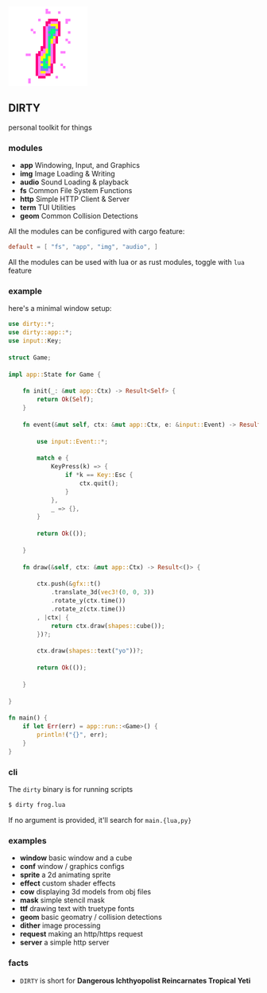 ![icon](icon.png)

## DIRTY
personal toolkit for things

### modules
- **app** Windowing, Input, and Graphics
- **img** Image Loading & Writing
- **audio** Sound Loading & playback
- **fs** Common File System Functions
- **http** Simple HTTP Client & Server
- **term** TUI Utilities
- **geom** Common Collision Detections

All the modules can be configured with cargo feature:

```toml
default = [ "fs", "app", "img", "audio", ]
```
All the modules can be used with lua or as rust modules, toggle with `lua` feature

### example
here's a minimal window setup:

```rust
use dirty::*;
use dirty::app::*;
use input::Key;

struct Game;

impl app::State for Game {

	fn init(_: &mut app::Ctx) -> Result<Self> {
		return Ok(Self);
	}

	fn event(&mut self, ctx: &mut app::Ctx, e: &input::Event) -> Result<()> {

		use input::Event::*;

		match e {
			KeyPress(k) => {
				if *k == Key::Esc {
					ctx.quit();
				}
			},
			_ => {},
		}

		return Ok(());

	}

	fn draw(&self, ctx: &mut app::Ctx) -> Result<()> {

		ctx.push(&gfx::t()
			.translate_3d(vec3!(0, 0, 3))
			.rotate_y(ctx.time())
			.rotate_z(ctx.time())
		, |ctx| {
			return ctx.draw(shapes::cube());
		})?;

		ctx.draw(shapes::text("yo"))?;

		return Ok(());

	}

}

fn main() {
	if let Err(err) = app::run::<Game>() {
		println!("{}", err);
	}
}
```

### cli

The `dirty` binary is for running scripts

```sh
$ dirty frog.lua
```

If no argument is provided, it'll search for `main.{lua,py}`

### examples

- **window** basic window and a cube
- **conf** window / graphics configs
- **sprite** a 2d animating sprite
- **effect** custom shader effects
- **cow** displaying 3d models from obj files
- **mask** simple stencil mask
- **ttf** drawing text with truetype fonts
- **geom** basic geomatry / collision detections
- **dither** image processing
- **request** making an http/https request
- **server** a simple http server

### facts
- `DIRTY` is short for **Dangerous Ichthyopolist Reincarnates Tropical Yeti**

